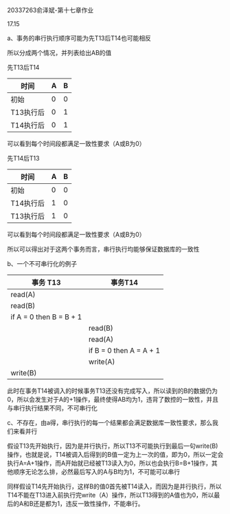 20337263俞泽斌-第十七章作业

17.15

a、事务的串行执行顺序可能为先T13后T14也可能相反

所以分成两个情况，并列表给出AB的值

先T13后T14

| 时间      | A    | B    |
| --------- | ---- | ---- |
| 初始      | 0    | 0    |
| T13执行后 | 0    | 1    |
| T14执行后 | 0    | 1    |

可以看到每个时间段都满足一致性要求（A或B为0）

先T14后T13

| 时间      | A    | B    |
| --------- | ---- | ---- |
| 初始      | 0    | 0    |
| T14执行后 | 1    | 0    |
| T13执行后 | 1    | 0    |

可以看到每个时间段都满足一致性要求（A或B为0）

所以可以得出对于这两个事务而言，串行执行均能够保证数据库的一致性  

b、一个不可串行化的例子

| 事务 T13                | 事务T14                 |
| ----------------------- | ----------------------- |
| read(A)                 |                         |
| read(B)                 |                         |
| if A = 0 then B = B + 1 |                         |
|                         | read(B)                 |
|                         | read(A)                 |
|                         | if B = 0 then A = A + 1 |
|                         | write(A)                |
| write(B)                |                         |

此时在事务T14被调入的时候事务T13还没有完成写入，所以读到的B的数据仍为0，所以会发生对于A的+1操作，最终使得AB均为1，违背了数控的一致性，并且与串行执行结果不同，不可串行化

c、不存在，由a得，串行执行的每一个结果都会满足数据库一致性要求，那么我们来看并行

假设T13先开始执行，因为是并行执行，所以T13不可能执行到最后一句write(B)操作，也就是说，T14被调入后得到的B值一定为上一次的值，即为0，所以一定会执行A=A+1操作，而A开始就已经被T13读入为0，所以也会执行B=B+1操作，其他顺序无论怎么排，必然最后写入的A与B均为1，不可能可以串行

同样假设T14先开始执行，这样B的值0首先被T14读入，而因为是并行执行，所以T14不能在T13进入前执行完write（A）操作，所以T13得到的A值也为0，所以最后的A和B还是都为1，违反一致性操作，不能串行。